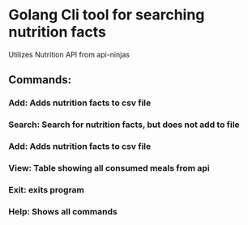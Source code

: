 # Golang Cli tool for searching nutrition facts

Utilizes Nutrition API from api-ninjas

## Commands:

### Add: Adds nutrition facts to csv file
### Search: Search for nutrition facts, but does not add to file
### Add: Adds nutrition facts to csv file
### View: Table showing all consumed meals from api
### Exit: exits program
### Help: Shows all commands
